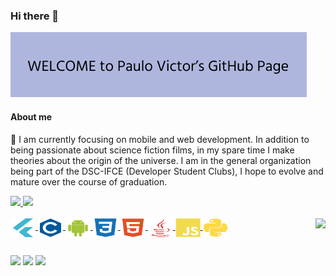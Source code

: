 ### Hi there 👋

![Group 1](https://github.com/pvictor1206/pvictor1206/blob/main/Group%201.png?raw=true)

#### About me
🔭 I am currently focusing on mobile and web development. In addition to being passionate about science fiction films, in my spare time I make theories about the origin of the universe. I am in the general organization being part of the DSC-IFCE (Developer Student Clubs), I hope to evolve and mature over the course of graduation.


<div>
  <a href="https://github.com/pvictor1206">
  <img height="180em" src="https://github-readme-stats.vercel.app/api?username=pvictor1206&show_icons=true&theme=dracula&include_all_commits=true&count_private=true"/>
  <img height="180em" src="https://github-readme-stats.vercel.app/api/top-langs/?username=pvictor1206&layout=compact&langs_count=7&theme=dracula"/>
</div>
  
  <div style="display: inline_block"><br>
    <img align="center" height="30" width="40" src="https://github.com/devicons/devicon/blob/master/icons/flutter/flutter-plain.svg">
    <img align="center" height="30" width="40" src="https://github.com/devicons/devicon/blob/master/icons/c/c-plain.svg">
   <img align="center" height="30" width="40" src="https://github.com/devicons/devicon/blob/master/icons/android/android-plain.svg">
    <img align="center" height="30" width="40" src="https://github.com/devicons/devicon/blob/master/icons/css3/css3-plain.svg">
    <img align="center" height="30" width="40" src="https://github.com/devicons/devicon/blob/master/icons/html5/html5-plain.svg">
    <img align="center" height="30" width="40" src="https://github.com/devicons/devicon/blob/master/icons/java/java-plain.svg">
    <img align="center" height="30" width="40" src="https://github.com/devicons/devicon/blob/master/icons/javascript/javascript-plain.svg">
    <img align="center" height="30" width="40" src="https://github.com/devicons/devicon/blob/master/icons/python/python-plain.svg">
    

    
  <img align="right" src="http://25.media.tumblr.com/64873877b1c0dc64e0e7c3dde32d8dac/tumblr_mg7cpl8atX1qce7tgo1_500.gif" height="200">
</div>
  
   ##
 
  
  <div> 
  <a href="https://www.instagram.com/mpaulovictor/" target="_blank"><img src="https://img.shields.io/badge/-Instagram-%23E4405F?style=for-the-badge&logo=instagram&logoColor=white" target="_blank"></a> 
  <a href = "mailto:paulomagalhaes1206@gmail.com"><img src="https://img.shields.io/badge/-Gmail-%23333?style=for-the-badge&logo=gmail&logoColor=white" target="_blank"></a>
  <a href="https://www.linkedin.com/in/paulo-magalh%C3%A3es-79a474174/" target="_blank"><img src="https://img.shields.io/badge/-LinkedIn-%230077B5?style=for-the-badge&logo=linkedin&logoColor=white" target="_blank"></a> 
 
 
</div>

  



<!--
**pvictor1206/pvictor1206** is a ✨ _special_ ✨ repository because its `README.md` (this file) appears on your GitHub profile.

Here are some ideas to get you started:

- 🔭 I’m currently working on ...
- 🌱 I’m currently learning ...
- 👯 I’m looking to collaborate on ...
- 🤔 I’m looking for help with ...
- 💬 Ask me about ...
- 📫 How to reach me: ...
- 😄 Pronouns: ...
- ⚡ Fun fact: ...
-->
